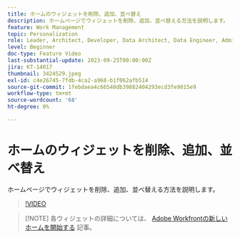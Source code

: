 ```yaml
---
title: ホームのウィジェットを削除、追加、並べ替え
description: ホームページでウィジェットを削除、追加、並べ替える方法を説明します。
feature: Work Management
topic: Personalization
role: Leader, Architect, Developer, Data Architect, Data Engineer, Admin, User
level: Beginner
doc-type: Feature Video
last-substantial-update: 2023-09-25T00:00:00Z
jira: KT-14017
thumbnail: 3424529.jpeg
exl-id: c4e26745-7fdb-4ca2-a968-b1f062afb514
source-git-commit: 1febdaea4c66540db39882404293ecd3fe9015e9
workflow-type: tm+mt
source-wordcount: '68'
ht-degree: 0%

---
```


# ホームのウィジェットを削除、追加、並べ替え

ホームページでウィジェットを削除、追加、並べ替える方法を説明します。

>[!VIDEO](https://video.tv.adobe.com/v/3424529/?quality=12&learn=on)


>[!NOTE] 各ウィジェットの詳細については、 [Adobe Workfrontの新しいホームを開始する](https://experienceleague.adobe.com/docs/workfront/using/basics/home/new-home/get-started-with-new-home.html?lang=en) 記事。